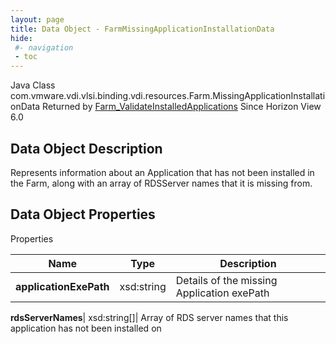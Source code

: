 ```yaml
---
layout: page
title: Data Object - FarmMissingApplicationInstallationData
hide:
 #- navigation
 - toc
---
```






Java Class
    com.vmware.vdi.vlsi.binding.vdi.resources.Farm.MissingApplicationInstallationData
Returned by
     [Farm_ValidateInstalledApplications](vdi.resources.Farm.md#validateInstalledApplications)
Since 
    Horizon View 6.0

## Data Object Description 

Represents information about an Application that has not been installed in the Farm, along with an array of RDSServer names that it is missing from. 

## Data Object Properties

Properties

Name |  Type |  Description   
---|---|---  
**applicationExePath**|  xsd:string|  Details of the missing Application exePath   
  
**rdsServerNames**|  xsd:string[]|  Array of RDS server names that this application has not been installed on   
  
  

  

